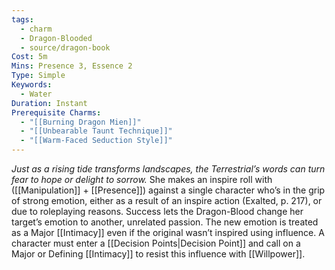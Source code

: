 ```yaml
---
tags:
  - charm
  - Dragon-Blooded
  - source/dragon-book
Cost: 5m
Mins: Presence 3, Essence 2
Type: Simple
Keywords:
  - Water
Duration: Instant
Prerequisite Charms:
  - "[[Burning Dragon Mien]]"
  - "[[Unbearable Taunt Technique]]"
  - "[[Warm-Faced Seduction Style]]"
---
```

*Just as a rising tide transforms landscapes, the Terrestrial’s words can turn fear to hope or delight to sorrow.*
She makes an inspire roll with ([[Manipulation]] + [[Presence]]) against a single character who’s in the grip of strong emotion, either as a result of an inspire action (Exalted, p. 217), or due to roleplaying reasons. Success lets the Dragon-Blood change her target’s emotion to another, unrelated passion. The new emotion is treated as a Major [[Intimacy]] even if the original wasn’t inspired using influence. A character must enter a [[Decision Points|Decision Point]] and call on a Major or Defining [[Intimacy]] to resist this influence with [[Willpower]].